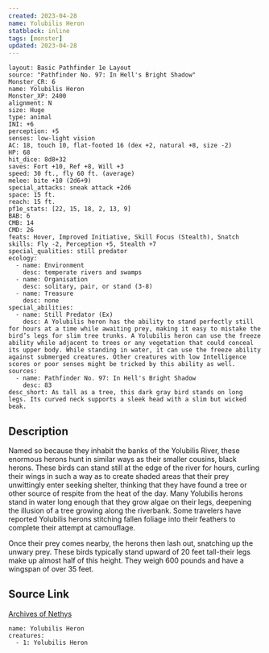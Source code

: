 ```yaml
---
created: 2023-04-28
name: Yolubilis Heron
statblock: inline
tags: [monster]
updated: 2023-04-28
---
```

```statblock
layout: Basic Pathfinder 1e Layout
source: "Pathfinder No. 97: In Hell's Bright Shadow"
Monster_CR: 6
name: Yolubilis Heron
Monster_XP: 2400
alignment: N
size: Huge
type: animal
INI: +6
perception: +5
senses: low-light vision
AC: 18, touch 10, flat-footed 16 (dex +2, natural +8, size -2)
HP: 68
hit_dice: 8d8+32
saves: Fort +10, Ref +8, Will +3
speed: 30 ft., fly 60 ft. (average)
melee: bite +10 (2d6+9)
special_attacks: sneak attack +2d6
space: 15 ft.
reach: 15 ft.
pf1e_stats: [22, 15, 18, 2, 13, 9]
BAB: 6
CMB: 14
CMD: 26
feats: Hover, Improved Initiative, Skill Focus (Stealth), Snatch
skills: Fly -2, Perception +5, Stealth +7
special_qualities: still predator
ecology:
  - name: Environment
    desc: temperate rivers and swamps
  - name: Organisation
    desc: solitary, pair, or stand (3-8)
  - name: Treasure
    desc: none
special_abilities:
  - name: Still Predator (Ex)
    desc: A Yolubilis heron has the ability to stand perfectly still for hours at a time while awaiting prey, making it easy to mistake the bird’s legs for slim tree trunks. A Yolubilis heron can use the freeze ability while adjacent to trees or any vegetation that could conceal its upper body. While standing in water, it can use the freeze ability against submerged creatures. Other creatures with low Intelligence scores or poor senses might be tricked by this ability as well.
sources:
  - name: Pathfinder No. 97: In Hell's Bright Shadow
    desc: 83
desc_short: As tall as a tree, this dark gray bird stands on long legs. Its curved neck supports a sleek head with a slim but wicked beak.
```
## Description
Named so because they inhabit the banks of the Yolubilis River, these enormous herons hunt in similar ways as their smaller cousins, black herons. These birds can stand still at the edge of the river for hours, curling their wings in such a way as to create shaded areas that their prey unwittingly enter seeking shelter, thinking that they have found a tree or other source of respite from the heat of the day. Many Yolubilis herons stand in water long enough that they grow algae on their legs, deepening the illusion of a tree growing along the riverbank. Some travelers have reported Yolubilis herons stitching fallen foliage into their feathers to complete their attempt at camouflage.

Once their prey comes nearby, the herons then lash out, snatching up the unwary prey. These birds typically stand upward of 20 feet tall-their legs make up almost half of this height. They weigh 600 pounds and have a wingspan of over 35 feet.
## Source Link
[Archives of Nethys](https://aonprd.com/MonsterDisplay.aspx?ItemName=Yolubilis%20Heron)
```encounter-table
name: Yolubilis Heron
creatures:
  - 1: Yolubilis Heron
```
